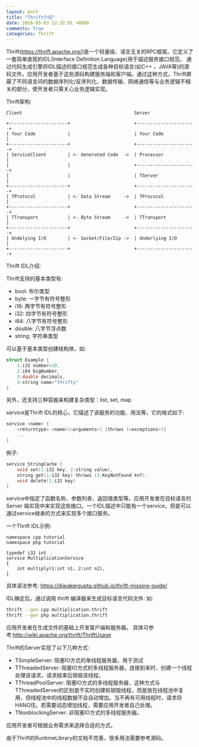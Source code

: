 ```yaml
---
layout: post
title: "Thrift介绍"
date: 2016-05-03 12:32:01 +0800
comments: true
categories: Thrift
---
```

Thrift(https://thrift.apache.org/)是一个轻量级、语言无关的RPC框架。它定义了一套简单直观的IDL(Interface Definition Language)用于描述服务接口规范。 通过代码生成引擎将IDL描述的接口规范生成各种目标语言(如C++
，JAVA等)的源码文件。应用开发者基于这些源码构建服务端和客户端。通过这种方式，Thrift屏蔽了不同语言间的数据序列化/反序列化、数据传输、网络通信等与业务逻辑不相关的部分，使开发者只需关心业务逻辑实现。

Thrift架构:

```plain
Client                                          Server

+----------------------+                        +----------------------+
| Your Code            |                        | Your Code            |
+----------------------+                        +----------------------+
| ServiceClient        | <- Generated Code  ->  | Processor            |
|                      |                        +----------------------+
|                      |                        | TServer              |
+----------------------+                        +----------------------+
| TProtocol            | <- Data Stream     ->  | TPrococol            |
+----------------------+                        +----------------------+
| TTransport           | <- Byte Stream     ->  | TTransport           |
+----------------------+                        +----------------------+
| Undelying I/O        | <- Socket/File/Zip ->  | Underlying I/O       |
+----------------------+                        +----------------------+
```

Thrift IDL介绍:

Thrift支持的基本类型有:

- bool: 布尔类型
- byte: 一字节有符号整形
- i16: 两字节有符号整形
- i32: 四字节有符号整形
- i64: 八字节有符号整形
- double: 八字节浮点数
- string: 字符串类型

可以基于基本类型创建结构体，如:
```C
struct Example {
    1:i32 number=10,
    2:i64 bigNumber,
    3:double decimals,
    4:string name="thrifty"
}
```

另外，还支持三种容器来构建复杂类型：list, set, map

service是Thrift IDL的核心，它描述了该服务的功能、用法等，它的格式如下:
```C
service <name> {
    <returntype> <name>(<arguments>) [throws (<exceptions>)]
    ...
}
```

例子:
```C
service StringCache {
    void set(1:i32 key, 2:string value),
    string get(1:i32 key) throws (1:KeyNotFound knf),
    void delete(1:i32 key)
}
```

service中指定了函数名称、参数列表、返回值类型等。应用开发者在目标语言的 Server 端实现中来实现这些接口。一个IDL描述中只能有一个service，但是可以通过service继承的方式来实现多个接口服务。

一个Thrift IDL示例:
```plain
namespace cpp tutorial
namespace php tutorial

typedef i32 int
service MultiplicationService
{
    int multiply(1:int n1, 2:int n2),
}
```
具体语法参考: https://diwakergupta.github.io/thrift-missing-guide/

IDL确定后，通过调用 thrift 编译器来生成目标语言代码文件:
如:
```bash
thrift --gen cpp multiplication.thrift
thrift --gen php multiplication.thrift
```

应用开发者在生成文件的基础上开发客户端和服务器。 具体可参考:http://wiki.apache.org/thrift/ThriftUsage

Thrift的Server实现了以下几种方式:

- TSimpleServer: 阻塞IO方式的单线程服务器，用于测试
- TThreadedServer: 阻塞IO方式的多线程服务器，连接到来时，创建一个线程处理该请求，请求结束后销毁该线程。
- TThreadPoolServer: 阻塞IO方式的多线程服务器，这种方式与TThreadedServer的区别是不实时创建和销毁线程，而是放在线程池中复用，但线程池中的线程数据不会自动增加。当不再有可用线程时，请求将HANG住。若需要动态增加线程，需要应用开发者自己处理。
- TNonblockingServer: 非阻塞IO方式的多线程服务器。

应用开发者可根据业务需求来选择合适的方式。

由于Thrift的RuntimeLibrary的文档不完善，很多用法需要参考源码。
